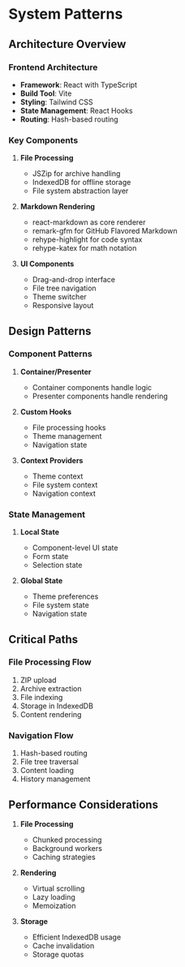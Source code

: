 # System Patterns

## Architecture Overview

### Frontend Architecture
- **Framework**: React with TypeScript
- **Build Tool**: Vite
- **Styling**: Tailwind CSS
- **State Management**: React Hooks
- **Routing**: Hash-based routing

### Key Components
1. **File Processing**
   - JSZip for archive handling
   - IndexedDB for offline storage
   - File system abstraction layer

2. **Markdown Rendering**
   - react-markdown as core renderer
   - remark-gfm for GitHub Flavored Markdown
   - rehype-highlight for code syntax
   - rehype-katex for math notation

3. **UI Components**
   - Drag-and-drop interface
   - File tree navigation
   - Theme switcher
   - Responsive layout

## Design Patterns

### Component Patterns
1. **Container/Presenter**
   - Container components handle logic
   - Presenter components handle rendering

2. **Custom Hooks**
   - File processing hooks
   - Theme management
   - Navigation state

3. **Context Providers**
   - Theme context
   - File system context
   - Navigation context

### State Management
1. **Local State**
   - Component-level UI state
   - Form state
   - Selection state

2. **Global State**
   - Theme preferences
   - File system state
   - Navigation state

## Critical Paths

### File Processing Flow
1. ZIP upload
2. Archive extraction
3. File indexing
4. Storage in IndexedDB
5. Content rendering

### Navigation Flow
1. Hash-based routing
2. File tree traversal
3. Content loading
4. History management

## Performance Considerations
1. **File Processing**
   - Chunked processing
   - Background workers
   - Caching strategies

2. **Rendering**
   - Virtual scrolling
   - Lazy loading
   - Memoization

3. **Storage**
   - Efficient IndexedDB usage
   - Cache invalidation
   - Storage quotas 